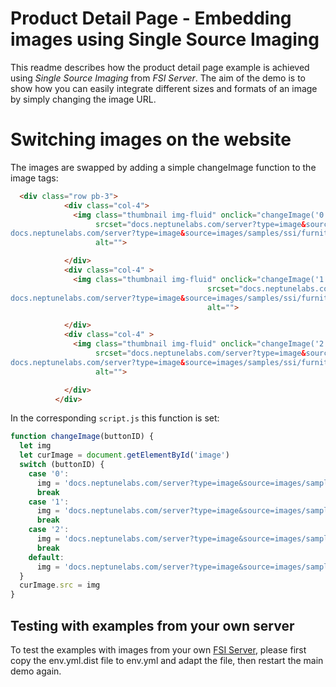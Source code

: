 # Product Detail Page - Embedding images using Single Source Imaging

This readme describes how the product detail page example is achieved using *Single Source Imaging* from *FSI Server*.
The aim of the demo is to show how you can easily integrate different sizes and formats of an image by simply changing the image URL.

# Switching images on the website

The images are swapped by adding a simple changeImage function to the image tags:

```html
  <div class="row pb-3">
            <div class="col-4">
              <img class="thumbnail img-fluid" onclick="changeImage('0')" src="docs.neptunelabs.com/server?type=image&source=images/samples/ssi/furniture/home-7531464.jpg&width=150" width="150"
                   srcset="docs.neptunelabs.com/server?type=image&source=images/samples/ssi/furniture/home-7531464.jpg&width=150,
docs.neptunelabs.com/server?type=image&source=images/samples/ssi/furniture/home-7531464.jpg&width=300 2x"
                   alt="">

            </div>
            <div class="col-4" >
              <img class="thumbnail img-fluid" onclick="changeImage('1')" src="docs.neptunelabs.com/server?type=image&source=images/samples/ssi/furniture/home-7531467.jpg&width=150" width="150"
                                            srcset="docs.neptunelabs.com/server?type=image&source=images/samples/ssi/furniture/home-7531467.jpg&width=150,
docs.neptunelabs.com/server?type=image&source=images/samples/ssi/furniture/home-7531467.jpg&width=300 2x"
                                            alt="">

            </div>
            <div class="col-4" >
              <img class="thumbnail img-fluid" onclick="changeImage('2')" src="docs.neptunelabs.com/server?type=image&source=images/samples/ssi/furniture/home-7531463.jpg&width=150" width="150"
                   srcset="docs.neptunelabs.com/server?type=image&source=images/samples/ssi/furniture/home-7531463.jpg&width=150,
docs.neptunelabs.com/server?type=image&source=images/samples/ssi/furniture/nhome-7531463.jpg&width=300 2x"
                   alt="">

            </div>
          </div>
```

In the corresponding `script.js` this function is set:

```js
function changeImage(buttonID) {
  let img
  let curImage = document.getElementById('image')
  switch (buttonID) {
    case '0':
      img = 'docs.neptunelabs.com/server?type=image&source=images/samples/ssi/furniture/home-7531464.jpg&width=940'
      break
    case '1':
      img = 'docs.neptunelabs.com/server?type=image&source=images/samples/ssi/furniture/home-7531467.jpg&width=940'
      break
    case '2':
      img = 'docs.neptunelabs.com/server?type=image&source=images/samples/ssi/furniture/home-7531463.jpg&width=940'
      break
    default:
      img = 'docs.neptunelabs.com/server?type=image&source=images/samples/ssi/furniture/home-7531464.jpg&width=940'
  }
  curImage.src = img
}
```

## Testing with examples from  your own server

To test the examples with images from your own [FSI Server](https://www.neptunelabs.com/fsi-server/), please first copy the env.yml.dist file to env.yml and adapt the file, then restart the main demo again.
